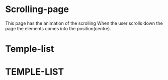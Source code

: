 # Scrolling-page

This page has the animation of the scrolling 
When the user scrolls down the page the elements comes into the position(centre).
# Temple-list
# TEMPLE-LIST
